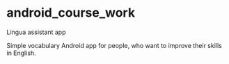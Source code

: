 # android_course_work
Lingua assistant app

Simple vocabulary Android app for people, who want to improve their skills in English.

